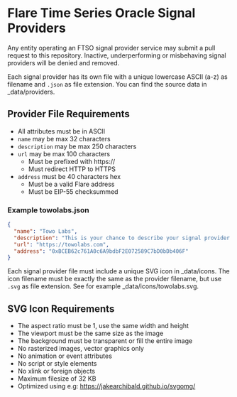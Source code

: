 # Flare Time Series Oracle Signal Providers

Any entity operating an FTSO signal provider service may submit a pull request to this repository. Inactive, underperforming or misbehaving signal providers will be denied and removed.

Each signal provider has its own file with a unique lowercase ASCII (a-z) as filename and `.json` as file extension. You can find the source data in _data/providers.

## Provider File Requirements
* All attributes must be in ASCII
* `name` may be max 32 characters
* `description` may be max 250 characters
* `url` may be max 100 characters
    * Must be prefixed with https://
    * Must redirect HTTP to HTTPS
* `address` must be 40 characters hex
    * Must be a valid Flare address
    * Must be EIP-55 checksummed

### Example towolabs.json

```json
{
  "name": "Towo Labs",
  "description": "This is your chance to describe your signal provider service. Try to highlight your unique selling points and why users should delegate to your service. Your description may be no longer than 250 characters. Shorter is better.",
  "url": "https://towolabs.com",
  "address": "0xBCEB62c761A0c6A9bdbF2E072589C7bD0bDb406F"
}
```

Each signal provider file must include a unique SVG icon in _data/icons. The icon filename must be exactly the same as the provider filename, but use `.svg` as file extension. See for example _data/icons/towolabs.svg.

## SVG Icon Requirements
* The aspect ratio must be 1, use the same width and height
* The viewport must be the same size as the image
* The background must be transparent or fill the entire image
* No rasterized images, vector graphics only
* No animation or event attributes
* No script or style elements
* No xlink or foreign objects
* Maximum filesize of 32 KB
* Optimized using e.g: https://jakearchibald.github.io/svgomg/